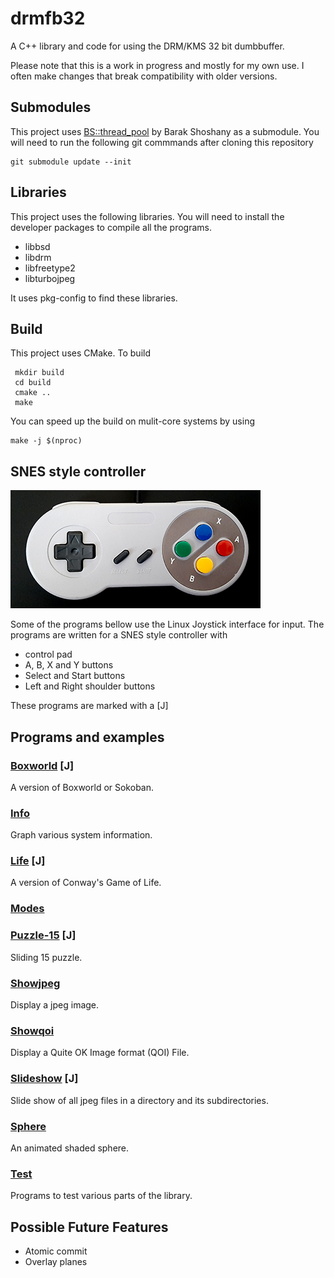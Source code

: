 # drmfb32
A C++ library and code for using the DRM/KMS 32 bit dumbbuffer.

Please note that this is a work in progress and mostly for my own use. I often make changes that break compatibility with older versions.

## Submodules

This project uses [BS::thread_pool](https://github.com/bshoshany/thread-pool) by Barak Shoshany as a submodule. You will need to run the following git commmands after cloning this repository

    git submodule update --init

## Libraries

This project uses the following libraries. You will need to install the developer packages to compile all the programs.

* libbsd
* libdrm
* libfreetype2
* libturbojpeg

It uses pkg-config to find these libraries.

## Build

This project uses CMake. To build

     mkdir build
     cd build
     cmake ..
     make

You can speed up the build on mulit-core systems by using

    make -j $(nproc)

## SNES style controller

![Boxworld leve](assets/snes.png)

Some of the programs bellow use the Linux Joystick interface for input.
The programs are written for a SNES style controller with

* control pad
* A, B, X and Y buttons
* Select and Start buttons
* Left and Right shoulder buttons

These programs are marked with a [J]

## Programs and examples

### [Boxworld](boxworld/README.md) [J]

A version of Boxworld or Sokoban.

### [Info](info/README.md)

Graph various system information.

### [Life](life/README.md) [J]

A version of Conway's Game of Life.

### [Modes](modes/README.md)

### [Puzzle-15](puzzle-15/README.md) [J]

Sliding 15 puzzle.

### [Showjpeg](showjpeg/README.md)

Display a jpeg image.

### [Showqoi](showqoi/README.md)

Display a Quite OK Image format (QOI) File.

### [Slideshow](slideshow/README.md) [J]

Slide show of all jpeg files in a directory and its subdirectories.

### [Sphere](sphere/README.md)

An animated shaded sphere.

### [Test](test/README.md)

Programs to test various parts of the library.

## Possible Future Features
* Atomic commit
* Overlay planes
